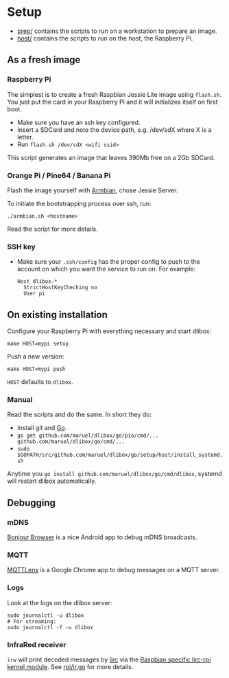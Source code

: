 # Setup

- [prep/](prep) contains the scripts to run on a workstation to prepare an
  image.
- [host/](host) contains the scripts to run on the host, the Raspberry Pi.


## As a fresh image

### Raspberry Pi

The simplest is to create a fresh Raspbian Jessie Lite image using `flash.sh`.
You just put the card in your Raspberry Pi and it will initializes itself on
first boot.

- Make sure you have an ssh key configured.
- Insert a SDCard and note the device path, e.g. /dev/sdX where X is a letter.
- Run `flash.sh /dev/sdX <wifi ssid>`

This script generates an image that leaves 390Mb free on a 2Gb SDCard.


### Orange Pi / Pine64 / Banana Pi

Flash the image yourself with [Armbian](http://www.armbian.com/), chose Jessie
Server.

To initiate the bootstrapping process over ssh, run:

    ./armbian.sh <hostname>

Read the script for more details.


### SSH key

- Make sure your `.ssh/config` has the proper config to push to the account on
  which you want the service to run on. For example:

      Host dlibox-*
        StrictHostKeyChecking no
        User pi


## On existing installation

Configure your Raspberry Pi with everything necessary and start dlibox:

    make HOST=mypi setup

Push a new version:

    make HOST=mypi push

`HOST` defaults to `dlibox`.


### Manual

Read the scripts and do the same. In short they do:
- Install git and [Go](https://golang.org/dl/).
- `go get github.com/maruel/dlibox/go/pio/cmd/... github.com/maruel/dlibox/go/cmd/...`
- `sudo $GOPATH/src/github.com/maruel/dlibox/go/setup/host/install_systemd.sh`

Anytime you `go install github.com/maruel/dlibox/go/cmd/dlibox`, systemd will
restart dlibox automatically.


## Debugging


### mDNS

[Bonjour
Browser](https://play.google.com/store/apps/details?id=com.grokkt.android.bonjour)
is a nice Android app to debug mDNS broadcasts.


### MQTT

[MQTTLens](https://chrome.google.com/webstore/detail/mqttlens/hemojaaeigabkbcookmlgmdigohjobjm)
is a Google Chrome app to debug messages on a MQTT server.


### Logs

Look at the logs on the dlibox server:

    sudo journalctl -u dlibox
    # For streaming:
    sudo journalctl -f -u dlibox


### InfraRed receiver

`irw` will print decoded messages by [lirc](http://www.lirc.org/) via the
[Raspbian specific lirc-rpi kernel
module](https://github.com/raspberrypi/firmware/blob/master/boot/overlays/README).
See [rpi/ir.go](../rpi/ir.go) for more details.
